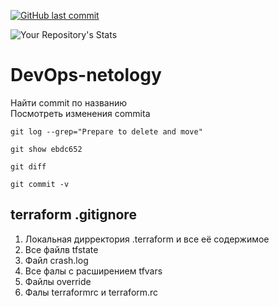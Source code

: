 [![GitHub last commit](https://img.shields.io/github/last-commit/google/skia.svg?style=flat)]()

![Your Repository's Stats](https://github-readme-stats.vercel.app/api?username=gaoroot&show_icons=true)

# DevOps-netology

Найти commit по названию   
Посмотреть изменения commita   
```
git log --grep="Prepare to delete and move"   

git show ebdc652
```

```
git diff  
```
```
git commit -v  
```

## terraform .gitignore
1. Локальная дирректория .terraform и все её содержимое  
2. Все файлв tfstate  
3. Файл crash.log  
4. Все фалы с расширением tfvars  
5. Файлы override  
6. Фалы terraformrc и terraform.rc  
